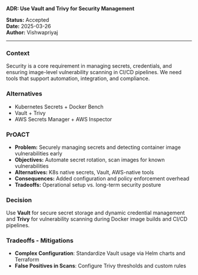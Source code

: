 **ADR: Use Vault and Trivy for Security Management**

**Status:** Accepted  
**Date:** 2025-03-26  
**Author:** Vishwapriyaj

---

### Context
Security is a core requirement in managing secrets, credentials, and ensuring image-level vulnerability scanning in CI/CD pipelines. We need tools that support automation, integration, and compliance.

### Alternatives
- Kubernetes Secrets + Docker Bench
- Vault + Trivy
- AWS Secrets Manager + AWS Inspector

### PrOACT
- **Problem:** Securely managing secrets and detecting container image vulnerabilities early
- **Objectives:** Automate secret rotation, scan images for known vulnerabilities
- **Alternatives:** K8s native secrets, Vault, AWS-native tools
- **Consequences:** Added configuration and policy enforcement overhead
- **Tradeoffs:** Operational setup vs. long-term security posture

### Decision
Use **Vault** for secure secret storage and dynamic credential management and **Trivy** for vulnerability scanning during Docker image builds and CI/CD pipelines.

### Tradeoffs - Mitigations
- **Complex Configuration**: Standardize Vault usage via Helm charts and Terraform
- **False Positives in Scans**: Configure Trivy thresholds and custom rules